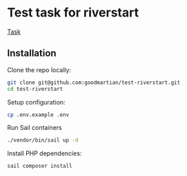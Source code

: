 # Test task for riverstart

[Task](https://docs.google.com/document/d/1oSTzvjFFYXWqMoCtP5yj0o0cqYAGk-xTlYDuw7XitRY/edit)

## Installation

Clone the repo locally:

```sh
git clone git@github.com:goodmartian/test-riverstart.git
cd test-riverstart
```

Setup configuration:

```sh
cp .env.example .env
```

Run Sail containers

```sh
./vendor/bin/sail up -d
```

Install PHP dependencies:

```sh
sail composer install
```
